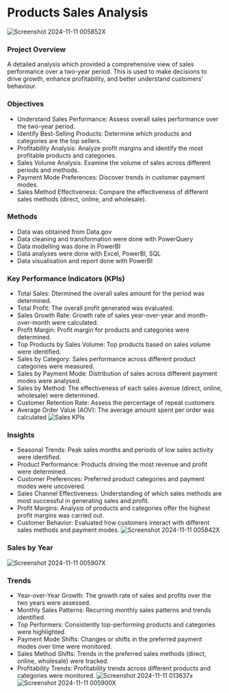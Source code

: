 # Products Sales Analysis
![Screenshot 2024-11-11 005852X](https://github.com/user-attachments/assets/38c768b0-7094-441c-ac7d-453927d55bff)
### Project Overview
A detailed analysis which provided a comprehensive view of sales performance over a two-year period. This is used to make decisions to drive growth, enhance profitability, and better understand customers’ behaviour.
### Objectives
- Understand Sales Performance: Assess overall sales performance over the two-year period.
- Identify Best-Selling Products: Determine which products and categories are the top sellers.
- Profitability Analysis: Analyze profit margins and identify the most profitable products and categories.
- Sales Volume Analysis: Examine the volume of sales across different periods and methods.
- Payment Mode Preferences: Discover trends in customer payment modes.
- Sales Method Effectiveness: Compare the effectiveness of different sales methods (direct, online, and wholesale).
### Methods
-	Data was obtained from Data.gov
-	Data cleaning and transformation were  done with PowerQuery
-	Data modelling was done in PowerBI
-	Data analyses were done with Excel,  PowerBI, SQL
-	Data visualisation and report done with PowerBI
### Key Performance Indicators (KPIs)
- Total Sales: Dtermined the overall sales amount for the period was determined.
- Total Profit: The overall profit generated was evaluated.
- Sales Growth Rate: Growth rate of sales year-over-year and month-over-month were calculated.
- Profit Margin: Profit margin for products and categories were determined.
- Top Products by Sales Volume: Top products based on sales volume were identified.
- Sales by Category: Sales performance across different product categories were measured.
- Sales by Payment Mode: Distribution of sales across different payment modes were analysed.
- Sales by Method: The effectiveness of each sales avenue (direct, online, wholesale) were determined.
- Customer Retention Rate: Assess the percentage of repeat customers
- Average Order Value (AOV): The average amount spent per order was calculated
![Sales KPIs](https://github.com/user-attachments/assets/4835d63a-f928-4871-961f-e47315f66f28)
### Insights
- Seasonal Trends: Peak sales months and periods of low sales activity were identified.
- Product Performance: Products driving the most revenue and profit were determined.
- Customer Preferences: Preferred product categories and payment modes were uncovered.
- Sales Channel Effectiveness: Understanding of which sales methods are most successful in generating sales and profit.
- Profit Margins: Analysis of products and categories offer the highest profit margins was carried out.
- Customer Behavior: Evaluated how customers interact with different sales methods and payment modes.
![Screenshot 2024-11-11 005842X](https://github.com/user-attachments/assets/c035c6a9-9634-4a33-a765-f66ac8a236f0)
### Sales by Year
![Screenshot 2024-11-11 005907X](https://github.com/user-attachments/assets/e896bb2b-5ec8-4ca2-809a-c056ffbfcc69)
### Trends
- Year-over-Year Growth: The growth rate of sales and profits over the two years were assessed.
- Monthly Sales Patterns: Recurring monthly sales patterns and trends identified.
- Top Performers: Consistently top-performing products and categories were highlighted.
- Payment Mode Shifts: Changes or shifts in the preferred payment modes over time were monitored.
- Sales Method Shifts: Trends in the preferred sales methods (direct, online, wholesale) were tracked.
- Profitability Trends: Profitability trends across different products and categories were monitored.
![Screenshot 2024-11-11 013637x](https://github.com/user-attachments/assets/67df53d1-1bc0-472b-99c1-387c1a2335c3)
![Screenshot 2024-11-11 005900X](https://github.com/user-attachments/assets/af8a7464-6f4e-430e-8f83-e4e8c26ac5a9)

